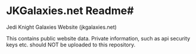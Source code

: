 # JKGalaxies.net Readme#
Jedi Knight Galaxies Website (jkgalaxies.net)


This contains public website data.  Private information, such as api security keys etc. should NOT be uploaded to this repository.
